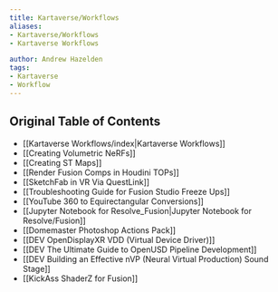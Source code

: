 ```yaml
---
title: Kartaverse/Workflows
aliases:
- Kartaverse/Workflows
- Kartaverse Workflows

author: Andrew Hazelden
tags:
- Kartaverse
- Workflow
---
```


## Original Table of Contents

- [[Kartaverse Workflows/index|Kartaverse Workflows]]
- [[Creating Volumetric NeRFs]]
- [[Creating ST Maps]]
- [[Render Fusion Comps in Houdini TOPs]]
- [[SketchFab in VR Via QuestLink]]
- [[Troubleshooting Guide for Fusion Studio Freeze Ups]]
- [[YouTube 360 to Equirectangular Conversions]]
- [[Jupyter Notebook for Resolve_Fusion|Jupyter Notebook for Resolve/Fusion]]
- [[Domemaster Photoshop Actions Pack]]
- [[DEV OpenDisplayXR VDD (Virtual Device Driver)]]
- [[DEV The Ultimate Guide to OpenUSD Pipeline Development]]
- [[DEV Building an Effective nVP (Neural Virtual Production) Sound Stage]]
- [[KickAss ShaderZ for Fusion]]
